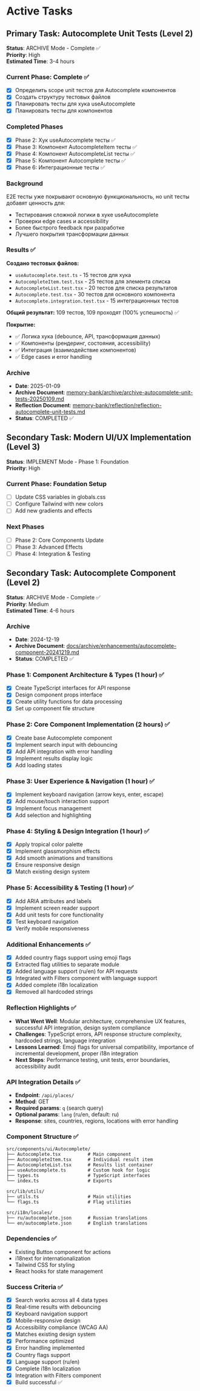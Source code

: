 # Active Tasks

## Primary Task: Autocomplete Unit Tests (Level 2)

**Status**: ARCHIVE Mode - Complete ✅  
**Priority**: High  
**Estimated Time**: 3-4 hours

### Current Phase: Complete ✅

- [x] Определить scope unit тестов для Autocomplete компонентов
- [x] Создать структуру тестовых файлов
- [x] Планировать тесты для хука useAutocomplete
- [x] Планировать тесты для компонентов

### Completed Phases

- [x] Phase 2: Хук useAutocomplete тесты ✅
- [x] Phase 3: Компонент AutocompleteItem тесты ✅
- [x] Phase 4: Компонент AutocompleteList тесты ✅
- [x] Phase 5: Компонент Autocomplete тесты ✅
- [x] Phase 6: Интеграционные тесты ✅

### Background

E2E тесты уже покрывают основную функциональность, но unit тесты добавят ценность для:

- Тестирования сложной логики в хуке useAutocomplete
- Проверки edge cases и accessibility
- Более быстрого feedback при разработке
- Лучшего покрытия трансформации данных

### Results ✅

**Создано тестовых файлов:**

- `useAutocomplete.test.ts` - 15 тестов для хука
- `AutocompleteItem.test.tsx` - 25 тестов для элемента списка
- `AutocompleteList.test.tsx` - 20 тестов для списка результатов
- `Autocomplete.test.tsx` - 30 тестов для основного компонента
- `Autocomplete.integration.test.tsx` - 15 интеграционных тестов

**Общий результат:** 109 тестов, 109 проходят (100% успешность) ✅

**Покрытие:**

- ✅ Логика хука (debounce, API, трансформация данных)
- ✅ Компоненты (рендеринг, состояния, accessibility)
- ✅ Интеграция (взаимодействие компонентов)
- ✅ Edge cases и error handling

### Archive

- **Date**: 2025-01-09
- **Archive Document**: [memory-bank/archive/archive-autocomplete-unit-tests-20250109.md](../memory-bank/archive/archive-autocomplete-unit-tests-20250109.md)
- **Reflection Document**: [memory-bank/reflection/reflection-autocomplete-unit-tests.md](../memory-bank/reflection/reflection-autocomplete-unit-tests.md)
- **Status**: COMPLETED ✅

## Secondary Task: Modern UI/UX Implementation (Level 3)

**Status**: IMPLEMENT Mode - Phase 1: Foundation  
**Priority**: High

### Current Phase: Foundation Setup

- [ ] Update CSS variables in globals.css
- [ ] Configure Tailwind with new colors
- [ ] Add new gradients and effects

### Next Phases

- [ ] Phase 2: Core Components Update
- [ ] Phase 3: Advanced Effects
- [ ] Phase 4: Integration & Testing

## Secondary Task: Autocomplete Component (Level 2)

**Status**: ARCHIVE Mode - Complete ✅  
**Priority**: Medium  
**Estimated Time**: 4-6 hours

### Archive

- **Date**: 2024-12-19
- **Archive Document**: [docs/archive/enhancements/autocomplete-component-20241219.md](../docs/archive/enhancements/autocomplete-component-20241219.md)
- **Status**: COMPLETED ✅

### Phase 1: Component Architecture & Types (1 hour) ✅

- [x] Create TypeScript interfaces for API response
- [x] Design component props interface
- [x] Create utility functions for data processing
- [x] Set up component file structure

### Phase 2: Core Component Implementation (2 hours) ✅

- [x] Create base Autocomplete component
- [x] Implement search input with debouncing
- [x] Add API integration with error handling
- [x] Implement results display logic
- [x] Add loading states

### Phase 3: User Experience & Navigation (1 hour) ✅

- [x] Implement keyboard navigation (arrow keys, enter, escape)
- [x] Add mouse/touch interaction support
- [x] Implement focus management
- [x] Add selection and highlighting

### Phase 4: Styling & Design Integration (1 hour) ✅

- [x] Apply tropical color palette
- [x] Implement glassmorphism effects
- [x] Add smooth animations and transitions
- [x] Ensure responsive design
- [x] Match existing design system

### Phase 5: Accessibility & Testing (1 hour) ✅

- [x] Add ARIA attributes and labels
- [x] Implement screen reader support
- [x] Add unit tests for core functionality
- [x] Test keyboard navigation
- [x] Verify mobile responsiveness

### Additional Enhancements ✅

- [x] Added country flags support using emoji flags
- [x] Extracted flag utilities to separate module
- [x] Added language support (ru/en) for API requests
- [x] Integrated with Filters component with language support
- [x] Added complete i18n localization
- [x] Removed all hardcoded strings

### Reflection Highlights ✅

- **What Went Well**: Modular architecture, comprehensive UX features, successful API integration, design system compliance
- **Challenges**: TypeScript errors, API response structure complexity, hardcoded strings, language integration
- **Lessons Learned**: Emoji flags for universal compatibility, importance of incremental development, proper i18n integration
- **Next Steps**: Performance testing, unit tests, error boundaries, accessibility audit

### API Integration Details ✅

- **Endpoint**: `/api/places/`
- **Method**: GET
- **Required params**: `q` (search query)
- **Optional params**: `lang` (ru/en, default: ru)
- **Response**: sites, countries, regions, locations with error handling

### Component Structure ✅

```
src/components/ui/Autocomplete/
├── Autocomplete.tsx          # Main component
├── AutocompleteItem.tsx      # Individual result item
├── AutocompleteList.tsx      # Results list container
├── useAutocomplete.ts        # Custom hook for logic
├── types.ts                  # TypeScript interfaces
└── index.ts                  # Exports

src/lib/utils/
├── utils.ts                  # Main utilities
└── flags.ts                  # Flag utilities

src/i18n/locales/
├── ru/autocomplete.json      # Russian translations
└── en/autocomplete.json      # English translations
```

### Dependencies ✅

- Existing Button component for actions
- i18next for internationalization
- Tailwind CSS for styling
- React hooks for state management

### Success Criteria ✅

- [x] Search works across all 4 data types
- [x] Real-time results with debouncing
- [x] Keyboard navigation support
- [x] Mobile-responsive design
- [x] Accessibility compliance (WCAG AA)
- [x] Matches existing design system
- [x] Performance optimized
- [x] Error handling implemented
- [x] Country flags support
- [x] Language support (ru/en)
- [x] Complete i18n localization
- [x] Integration with Filters component
- [x] Build successful ✅
